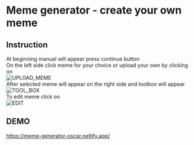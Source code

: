 # Meme generator - create your own meme

## Instruction
At beginning manual will appear press continue button \
On the left side click meme for your choice or upload your own by clicking on \
![UPLOAD_MEME]() \
After selected meme will appear on the right side and toolbox will appear \
![TOOL_BOX]() \
To edit meme click on \
![EDIT]()


## DEMO
https://meme-generator-oscar.netlify.app/

